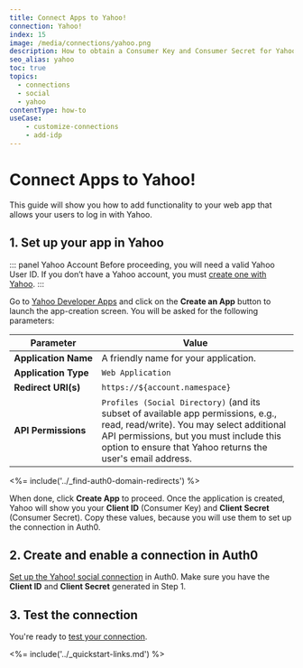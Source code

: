 ```yaml
---
title: Connect Apps to Yahoo!
connection: Yahoo!
index: 15
image: /media/connections/yahoo.png
description: How to obtain a Consumer Key and Consumer Secret for Yahoo!
seo_alias: yahoo
toc: true
topics:
  - connections
  - social
  - yahoo
contentType: how-to
useCase:
    - customize-connections
    - add-idp
---
```

# Connect Apps to Yahoo!

This guide will show you how to add functionality to your web app that allows your users to log in with Yahoo.

## 1. Set up your app in Yahoo

::: panel Yahoo Account
Before proceeding, you will need a valid Yahoo User ID. If you don’t have a Yahoo account, you must [create one with Yahoo](https://login.yahoo.com).
:::

Go to [Yahoo Developer Apps](https://developer.yahoo.com/apps/) and click on the **Create an App** button to launch the app-creation screen. You will be asked for the following parameters:

| **Parameter** | **Value** |
| - | - |
| **Application&nbsp;Name** | A friendly name for your application. |
| **Application&nbsp;Type** | `Web Application` |
| **Redirect&nbsp;URI(s)** | `https://${account.namespace}` |
| **API&nbsp;Permissions** | `Profiles (Social Directory)` (and its subset of available app permissions, e.g., read, read/write). You may select additional API permissions, but you must include this option to ensure that Yahoo returns the user's email address. |

<%= include('../_find-auth0-domain-redirects') %>

When done, click **Create App** to proceed. Once the application is created, Yahoo will show you your **Client ID** (Consumer Key) and **Client Secret** (Consumer Secret). Copy these values, because you will use them to set up the connection in Auth0.

## 2. Create and enable a connection in Auth0

[Set up the Yahoo! social connection](/dashboard/guides/connections/set-up-connections-social) in Auth0. Make sure you have the **Client ID** and **Client Secret** generated in Step 1.

## 3. Test the connection

You're ready to [test your connection](/dashboard/guides/connections/test-connections-social).

<%= include('../_quickstart-links.md') %>
